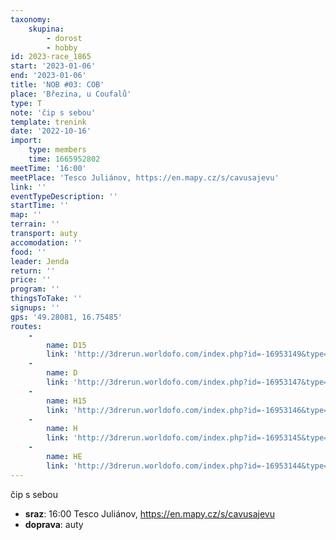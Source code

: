 ```yaml
---
taxonomy:
    skupina:
        - dorost
        - hobby
id: 2023-race_1865
start: '2023-01-06'
end: '2023-01-06'
title: 'NOB #03: COB'
place: 'Březina, u Coufalů'
type: T
note: 'čip s sebou'
template: trenink
date: '2022-10-16'
import:
    type: members
    time: 1665952802
meetTime: '16:00'
meetPlace: 'Tesco Juliánov, https://en.mapy.cz/s/cavusajevu'
link: ''
eventTypeDescription: ''
startTime: ''
map: ''
terrain: ''
transport: auty
accomodation: ''
food: ''
leader: Jenda
return: ''
price: ''
program: ''
thingsToTake: ''
signups: ''
gps: '49.28081, 16.75485'
routes:
    -
        name: D15
        link: 'http://3drerun.worldofo.com/index.php?id=-16953149&type=info'
    -
        name: D
        link: 'http://3drerun.worldofo.com/index.php?id=-16953147&type=info'
    -
        name: H15
        link: 'http://3drerun.worldofo.com/index.php?id=-16953146&type=info'
    -
        name: H
        link: 'http://3drerun.worldofo.com/index.php?id=-16953145&type=info'
    -
        name: HE
        link: 'http://3drerun.worldofo.com/index.php?id=-16953144&type=info'
---
```


čip s sebou
* **sraz**: 16:00 Tesco Juliánov, https://en.mapy.cz/s/cavusajevu
* **doprava**: auty
